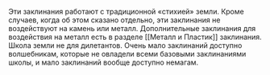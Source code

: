 Эти заклинания работают с традиционной «стихией» земли. Кроме случаев, когда об этом сказано отдельно, эти заклинания не воздействуют на камень или металл. Дополнительные заклинания для воздействия на металл есть в разделе [[Металл и Пластик]] заклинания.
Школа земли не для дилетантов. Очень мало заклинаний доступно волшебникам, которые не овладели всеми базовыми заклинаниями школы, и мало заклинаний вообще доступно немагам.